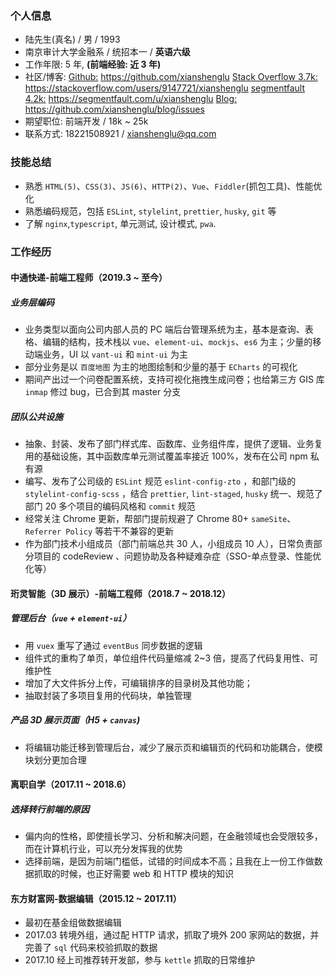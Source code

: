 ### 个人信息

- 陆先生(真名) / 男 / 1993
- 南京审计大学金融系 / 统招本一 / **英语六级**
- 工作年限: 5 年, **(前端经验: 近 3 年)**
- 社区/博客:
  [Github:](https://github.com/xianshenglu) https://github.com/xianshenglu
  [Stack Overflow 3.7k:](https://stackoverflow.com/users/9147721/xianshenglu) https://stackoverflow.com/users/9147721/xianshenglu
  [segmentfault 4.2k:](https://segmentfault.com/u/xianshenglu) https://segmentfault.com/u/xianshenglu
  [Blog:](https://github.com/xianshenglu/blog/issues) https://github.com/xianshenglu/blog/issues
- 期望职位: 前端开发 / 18k ~ 25k
- 联系方式: 18221508921 / xianshenglu@qq.com

### 技能总结

- 熟悉 `HTML(5)`、`CSS(3)`、`JS(6)`、`HTTP(2)`、`Vue`、`Fiddler`(抓包工具)、性能优化
- 熟悉编码规范，包括 `ESLint`, `stylelint`, `prettier`, `husky`, `git` 等
- 了解 `nginx`,`typescript`, 单元测试, 设计模式, `pwa`.

### 工作经历

#### 中通快递-前端工程师（2019.3 ~ 至今）

##### 业务层编码

- 业务类型以面向公司内部人员的 PC 端后台管理系统为主，基本是查询、表格、编辑的结构，技术栈以 `vue`、`element-ui`、`mockjs`、`es6` 为主；少量的移动端业务，UI 以 `vant-ui` 和 `mint-ui` 为主
- 部分业务是以 `百度地图` 为主的地图绘制和少量的基于 `ECharts` 的可视化
- 期间产出过一个问卷配置系统，支持可视化拖拽生成问卷；也给第三方 GIS 库 `inmap` 修过 bug，已合到其 master 分支

##### 团队公共设施

- 抽象、封装、发布了部门样式库、函数库、业务组件库，提供了逻辑、业务复用的基础设施，其中函数库单元测试覆盖率接近 100%，发布在公司 npm 私有源
- 编写、发布了公司级的 `ESLint` 规范 `eslint-config-zto` ，和部门级的 `stylelint-config-scss` ，结合 `prettier`, `lint-staged`, `husky` 统一、规范了部门 20 多个项目的编码风格和 `commit` 规范
- 经常关注 Chrome 更新，帮部门提前规避了 Chrome 80+ `sameSite`、`Referrer Policy` 等若干不兼容的更新
- 作为部门技术小组成员（部门前端总共 30 人，小组成员 10 人），日常负责部分项目的 codeReview 、问题协助及各种疑难杂症（SSO-单点登录、性能优化等）

#### 珩灵智能（3D 展示）-前端工程师（2018.7 ~ 2018.12）

##### 管理后台（`vue` + `element-ui`）

- 用 `vuex` 重写了通过 `eventBus` 同步数据的逻辑
- 组件式的重构了单页，单位组件代码量缩减 2~3 倍，提高了代码复用性、可维护性
- 增加了大文件拆分上传，可编辑排序的目录树及其他功能；
- 抽取封装了多项目复用的代码块，单独管理

##### 产品 3D 展示页面（H5 + `canvas`)

- 将编辑功能迁移到管理后台，减少了展示页和编辑页的代码和功能耦合，使模块划分更加合理

#### 离职自学（2017.11 ~ 2018.6）

##### 选择转行前端的原因

- 偏内向的性格，即使擅长学习、分析和解决问题，在金融领域也会受限较多，而在计算机行业，可以充分发挥我的优势
- 选择前端，是因为前端门槛低，试错的时间成本不高；且我在上一份工作做数据抓取的时候，也正好需要 web 和 HTTP 模块的知识

<!-- - 离职前已经刷完了 <<Javascript 高级程序设计>> 和 <<CSS 权威指南>> ，所以离职期间，主要在刷 <<Javascript 权威指南>>, <<ES6 标准入门>>, <<深入理解ES6>>, <<CSS 揭秘>>和 CSS 2.1 的部分规范，之后就主要在 segmentFault 和 stackOverflow 上刷题来巩固知识点，整体刷下来觉得还不错，接着刷了 Vue 的文档，然后用 Vue 搭了自己的个人主页，觉得一切正常，就正式去找前端工作了。
- 
- ，所以在大学末期，其实就有转计算机的想法，但一直没有进行，而是选择在金融行业里找技术密集型岗位 -->


#### 东方财富网-数据编辑（2015.12 ~ 2017.11）

- 最初在基金组做数据编辑
- 2017.03 转境外组，通过配 HTTP 请求，抓取了境外 200 家网站的数据，并完善了 `sql` 代码来校验抓取的数据
- 2017.10 经上司推荐转开发部，参与 `kettle` 抓取的日常维护

<!-- - 虽然数据编辑岗位本身前途不大，但是我借着工具通过自动化流程，大幅度提交了工作效率，
- 在抓取数据的过程中，需要对 web 有一定的了解，借着这个契机，我下班后又在同步学习 web，
- 
- 我也在同步学习 web 前端，既提高了生产效率，也打了一定的前端基础。
- 数据编辑缓解了我的生存压力，但本身前途不大，
- 考虑到前端的门槛相对较低，所以就选了前端作为突破口，在后面半年下班时间写了半年代码，觉得能 hold 住，所以开始了离职自学 -->
